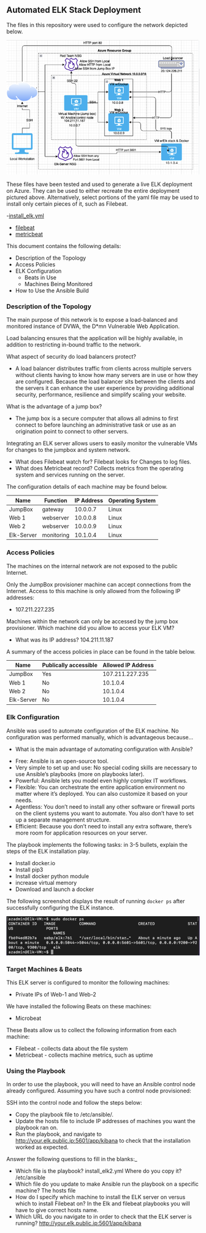 ﻿## Automated ELK Stack Deployment


The files in this repository were used to configure the network depicted below.


![](Images/Network_Diagram.png)


These files have been tested and used to generate a live ELK deployment on Azure. They can be used to either recreate the entire deployment pictured above. Alternatively, select portions of the yaml file may be used to install only certain pieces of it, such as Filebeat.


  -[install_elk.yml](https://github.com/Cprejean/Elkstack_Project_1/blob/main/ansible/filebeat-playbook.yml)
  - [filebeat](https://github.com/Cprejean/Elkstack_Project_1/blob/main/ansible/filebeat-playbook.yml)
- [metricbeat](https://github.com/Cprejean/Elkstack_Project_1/blob/main/ansible/Metricbeat-Playbook.yml)


This document contains the following details:
- Description of the Topology
- Access Policies
- ELK Configuration
  - Beats in Use
  - Machines Being Monitored
- How to Use the Ansible Build




### Description of the Topology


The main purpose of this network is to expose a load-balanced and monitored instance of DVWA, the D*mn Vulnerable Web Application.


Load balancing ensures that the application will be highly available, in addition to restricting in-bound traffic to the network.


What aspect of security do load balancers protect? 


* A load balancer distributes traffic from clients across multiple servers without clients having to know how many servers are in use or how they are configured. Because the load balancer sits between the clients and the servers it can enhance the user experience by providing additional security, performance, resilience and simplify scaling your website.


What is the advantage of a jump box?


* The jump box is a secure computer that allows all admins to first connect to before launching an administrative task or use as an origination point to connect to other servers.


Integrating an ELK server allows users to easily monitor the vulnerable VMs for changes to the jumpbox and system network.
* What does Filebeat watch for? Filebeat looks for Changes to log files. 
* What does Metricbeat record? Collects metrics from the operating system and services running on the server.


The configuration details of each machine may be found below.


| Name       | Function   | IP Address | Operating System |
|------------|------------|------------|------------------|
| JumpBox    | gateway    | 10.0.0.7   | Linux            |
| Web 1      | webserver  | 10.0.0.8   | Linux            |
| Web 2      | webserver  | 10.0.0.9   | Linux            |
| Elk-Server | monitoring | 10.1.0.4   | Linux            |




### Access Policies


The machines on the internal network are not exposed to the public Internet. 


Only the JumpBox provisioner machine can accept connections from the Internet. Access to this machine is only allowed from the following IP addresses:
* 107.211.227.235


Machines within the network can only be accessed by the jump box provisioner. Which machine did you allow to access your ELK VM? 
* What was its IP address? 104.211.11.187


A summary of the access policies in place can be found in the table below.


| Name       | Publically accessible | Allowed IP Address |
|------------|-----------------------|--------------------|
| JumpBox    | Yes                   | 107.211.227.235    |
| Web 1      | No                    | 10.1.0.4           |
| Web 2      | No                    | 10.1.0.4           |
| Elk-Server | No                    | 10.1.0.4           |




### Elk Configuration


Ansible was used to automate configuration of the ELK machine. No configuration was performed manually, which is advantageous because...
- What is the main advantage of automating configuration with Ansible?
* Free: Ansible is an open-source tool.
* Very simple to set up and use: No special coding skills are necessary to use Ansible’s playbooks (more on playbooks later).
* Powerful: Ansible lets you model even highly complex IT workflows.
* Flexible: You can orchestrate the entire application environment no matter where it’s deployed. You can also customize it based on your needs.
* Agentless: You don’t need to install any other software or firewall ports on the client systems you want to automate. You also don’t have to set up a separate management structure.
* Efficient: Because you don’t need to install any extra software, there’s more room for application resources on your server.




The playbook implements the following tasks: in 3-5 bullets, explain the steps of the ELK installation play. 
* Install docker.io
* Install pip3
* Install docker python module
* increase virtual memory
* Download and launch a docker 


The following screenshot displays the result of running `docker ps` after successfully configuring the ELK instance.


![](Images/Docker_ps.png)


### Target Machines & Beats
This ELK server is configured to monitor the following machines:
* Private IPs of Web-1 and Web-2


We have installed the following Beats on these machines:
* Microbeat


These Beats allow us to collect the following information from each machine:
* Filebeat - collects data about the file system
* Metricbeat - collects machine metrics, such as uptime




### Using the Playbook
In order to use the playbook, you will need to have an Ansible control node already configured. Assuming you have such a control node provisioned: 


SSH into the control node and follow the steps below:
* Copy the playbook file to /etc/ansible/.
* Update the hosts file to include IP addresses of machines you want the playbook ran on.
* Run the playbook, and navigate to http://your.elk.public.ip:5601/app/kibana to check that the installation worked as expected.


Answer the following questions to fill in the blanks:_
- Which file is the playbook? install_elk2.yml Where do you copy it? /etc/ansible
- Which file do you update to make Ansible run the playbook on a specific machine? The hosts file
- How do I specify which machine to install the ELK server on versus which to install Filebeat on? In the Elk and filebeat playbooks you will have to give correct hosts name.
- Which URL do you navigate to in order to check that the ELK server is running? http://your.elk.public.ip:5601/app/kibana